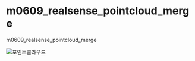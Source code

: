 # m0609_realsense_pointcloud_merge
m0609_realsense_pointcloud_merge

![포인트클라우드](https://github.com/user-attachments/assets/5dba835d-f5fb-4506-8f3e-c6c06cdc2fd3)
